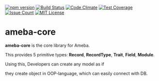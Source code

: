 [![npm version](https://badge.fury.io/js/ameba-core.svg)](https://badge.fury.io/js/ameba-core)
[![Build Status](https://travis-ci.org/koiketakayuki/ameba-core.svg?branch=master)](https://travis-ci.org/koiketakayuki/ameba-core)
[![Code Climate](https://codeclimate.com/github/koiketakayuki/ameba-core/badges/gpa.svg)](https://codeclimate.com/github/koiketakayuki/ameba-core)
[![Test Coverage](https://codeclimate.com/github/koiketakayuki/ameba-core/badges/coverage.svg)](https://codeclimate.com/github/koiketakayuki/ameba-core/coverage)
[![Issue Count](https://codeclimate.com/github/koiketakayuki/ameba-core/badges/issue_count.svg)](https://codeclimate.com/github/koiketakayuki/ameba-core)
[![MIT License](http://img.shields.io/badge/license-MIT-blue.svg?style=flat)](LICENSE)


# ameba-core

**ameba-core** is the core library for Ameba.

This provides 5 primitive types: **Record**, **RecordType**, **Trait**, **Field**, **Module**.

Using this, Developers can create any model as if

they create object in OOP-language, which can easily connect with DB.
